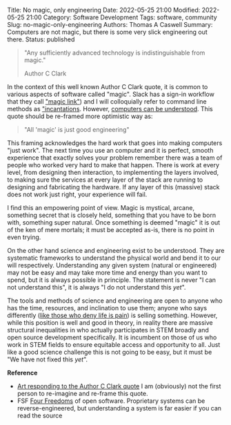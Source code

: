 Title: No magic, only engineering
Date: 2022-05-25 21:00
Modified: 2022-05-25 21:00
Category: Software Development
Tags: software, community
Slug: no-magic-only-engineering
Authors: Thomas A Caswell
Summary: Computers are not magic, but there is some very slick engineering out there.
Status: published

> "Any sufficiently advanced technology is indistinguishable from magic."
>
> Author C Clark

In the context of this well known Author C Clark quote, it is common to various
aspects of software called "magic". Slack has a sign-in workflow that they call
["magic link"](https://www.waveguide.io/examples/entry/passwordless-login/))
and I will colloquially refer to command line methods as
["incantations]({filename}intermediate-git.md).  However, [computers can be
understood](https://blog.nelhage.com/post/computers-can-be-understood/).  This
quote should be re-framed more optimistic way as:

> "All 'magic' is just good engineering"

This framing acknowledges the hard work that goes into making computers "just
work".  The next time you use an computer and it is perfect, smooth experience
that exactly solves your problem remember there was a team of people who worked
very hard to make that happen.  There is work at every level, from designing
then interaction, to implementing the layers involved, to making sure the
services at every layer of the stack are running to designing and fabricating
the hardware.  If any layer of this (massive) stack does not work just right,
your experience will fail.

I find this an empowering point of view.  Magic is mystical, arcane, something
secret that is closely held, something that you have to be born with, something
super natural.  Once something is deemed "magic" it is out of the ken of mere
mortals; it must be accepted as-is, there is no point in even trying.

On the other hand science and engineering exist to be understood.  They are
systematic frameworks to understand the physical world and bend it to our will
respectively.  Understanding any given system (natural or engineered) may not
be easy and may take more time and energy than you want to spend, but it is
always possible in principle.  The statement is never "I can not understand
this", it is always "I do not understand this _yet_".

The tools and methods of science and engineering are open to anyone who has the
time, resources, and inclination to use them; anyone who says differently
([like those who deny life is pain](https://youtu.be/KS_f6O8mWsk)) is selling
something.  However, while this position is well and good in theory, in reality
there are massive structural inequalities in who actually participates in STEM
broadly and open source development specifically.  It is incumbent on those of
us who work in STEM fields to ensure equitable access and opportunity to all.
Just like a good science challenge this is not going to be easy, but it must be
"We have not fixed this _yet_".



**Reference**

- [Art responding to the Author C Clark
  quote](https://lab.cccb.org/en/arthur-c-clarke-any-sufficiently-advanced-technology-is-indistinguishable-from-magic/)
  I am (obviously) not the first person to re-imagine and re-frame this quote.
- FSF [Four Freedoms](https://fsfe.org/freesoftware/#freedoms) of open
  software.  Proprietary systems can be reverse-engineered, but understanding a
  system is far easier if you can read the source
